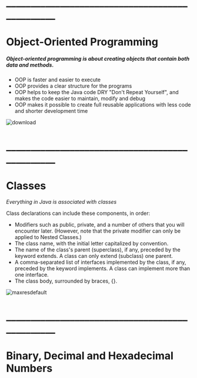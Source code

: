 # _______________________________________________
# Object-Oriented Programming


##### Object-oriented programming is about creating objects that contain both data and methods.
- OOP is faster and easier to execute
- OOP provides a clear structure for the programs
- OOP helps to keep the Java code DRY "Don't Repeat Yourself", and makes the code easier to maintain, modify and debug
- OOP makes it possible to create full reusable applications with less code and shorter development time

![download](https://user-images.githubusercontent.com/97829483/156007436-482204ba-2058-4255-ad07-bc2c73332bf0.png)


# _______________________________________________
# Classes
_Everything in Java is associated with classes_

Class declarations can include these components, in order:
- Modifiers such as public, private, and a number of others that you will encounter later. (However, note that the private modifier can only be applied to Nested Classes.)
- The class name, with the initial letter capitalized by convention.
- The name of the class's parent (superclass), if any, preceded by the keyword extends. A class can only extend (subclass) one parent.
- A comma-separated list of interfaces implemented by the class, if any, preceded by the keyword implements. A class can implement more than one interface.
- The class body, surrounded by braces, {}.


![maxresdefault](https://user-images.githubusercontent.com/97829483/156008681-a08089e0-aaef-4e7a-b2f4-35fe185e32f6.jpg)



# _______________________________________________
# Binary, Decimal and Hexadecimal Numbers
